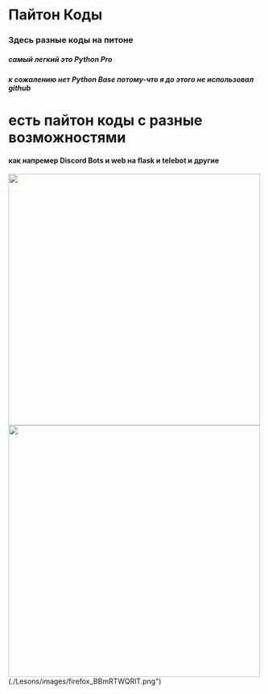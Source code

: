 # Пайтон Коды
### Здесь разные коды на питоне
##### самый легкий это Python Pro
##### к сожалению нет Python Base потому-что я до этого не использовал github

# есть пайтон коды с разные возможностями
#### как напремер **Discord Bots** и **web на flask** и **telebot** и другие
<img src="https://github.com/Frozn11/progect/blob/main/Lesons/images/Discord_6NkYeqQNQw.png" width="500" height="500" /> <img src="https://github.com/Frozn11/progect/blob/main/Lesons/images/Telegram_HaNFdiY6Qf.png" width="500" height="500" />
(./Lesons/images/firefox_BBmRTWQRlT.png")


